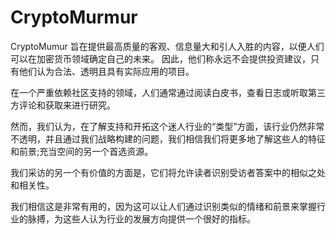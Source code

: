 # 

# CryptoMurmur

CryptoMumur 旨在提供最高质量的客观、信息量大和引人入胜的内容，以便人们可以在加密货币领域确定自己的未来。 因此，他们称永远不会提供投资建议，只有他们认为合法、透明且具有实际应用的项目。

在一个严重依赖社区支持的领域，人们通常通过阅读白皮书，查看日志或听取第三方评论和获取来进行研究。

然而，我们认为，在了解支持和开拓这个迷人行业的“类型”方面，该行业仍然非常不透明，并且通过我们战略构建的问题，我们相信我们将更多地了解这些人的特征和前景;充当空间的另一个首选资源。

我们采访的另一个有价值的方面是，它们将允许读者识别受访者答案中的相似之处和相关性。

我们相信这是非常有用的，因为这可以让人们通过识别类似的情绪和前景来掌握行业的脉搏，为这些人认为行业的发展方向提供一个很好的指标。

